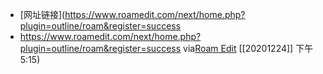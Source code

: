 - [网址链接](https://www.roamedit.com/next/home.php?plugin=outline/roam&register=success
- https://www.roamedit.com/next/home.php?plugin=outline/roam&register=success
via[Roam Edit](https://www.roamedit.com/next/home.php?plugin=outline/roam&register=success&to=graph3d/display)
[[20201224]] 下午5:15)
